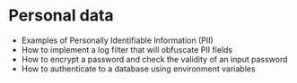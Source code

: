# Personal data
  - Examples of Personally Identifiable Information (PII)
  - How to implement a log filter that will obfuscate PII fields
  -  How to encrypt a password and check the validity of an input password
  - How to authenticate to a database using environment variables
